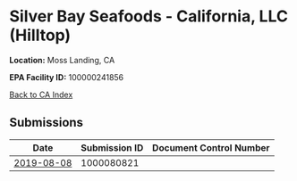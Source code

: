 # Silver Bay Seafoods - California, LLC (Hilltop)

**Location:** Moss Landing, CA

**EPA Facility ID:** 100000241856

[Back to CA Index](../../index.md)

## Submissions

| Date | Submission ID | Document Control Number |
|------|--------------|-------------------------|
| [2019-08-08](submissions/1000080821.md) | 1000080821 |  |
